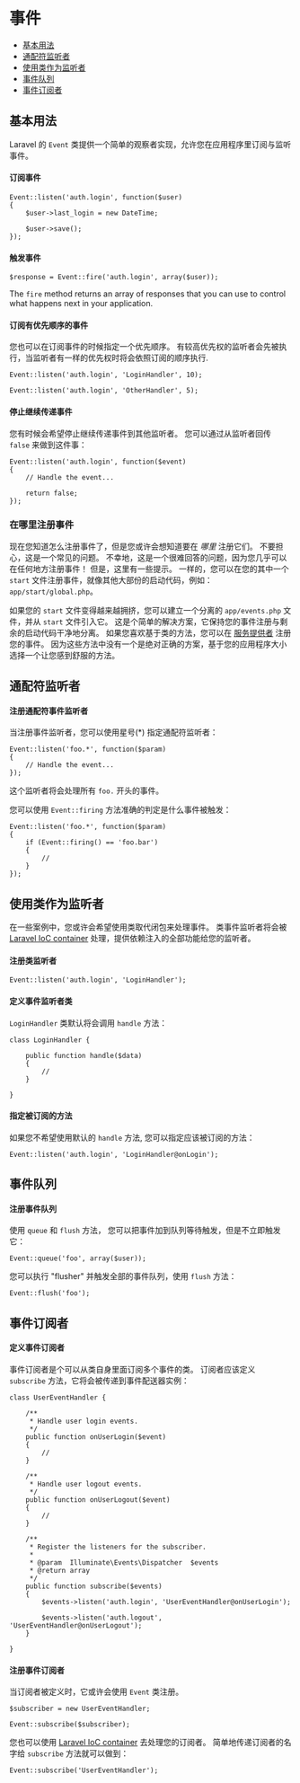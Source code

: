 # 事件

- [基本用法](#basic-usage)
- [通配符监听者](#wildcard-listeners)
- [使用类作为监听者](#using-classes-as-listeners)
- [事件队列](#queued-events)
- [事件订阅者](#event-subscribers)

<a name="basic-usage"></a>
## 基本用法

Laravel 的 `Event` 类提供一个简单的观察者实现，允许您在应用程序里订阅与监听事件。

#### 订阅事件

	Event::listen('auth.login', function($user)
	{
		$user->last_login = new DateTime;

		$user->save();
	});

#### 触发事件

	$response = Event::fire('auth.login', array($user));

The `fire` method returns an array of responses that you can use to control what happens next in your application.

#### 订阅有优先顺序的事件

您也可以在订阅事件的时候指定一个优先顺序。 有较高优先权的监听者会先被执行，当监听者有一样的优先权时将会依照订阅的顺序执行.

	Event::listen('auth.login', 'LoginHandler', 10);

	Event::listen('auth.login', 'OtherHandler', 5);

#### 停止继续传递事件

您有时候会希望停止继续传递事件到其他监听者。 您可以通过从监听者回传 `false` 来做到这件事：

	Event::listen('auth.login', function($event)
	{
		// Handle the event...

		return false;
	});

### 在哪里注册事件

现在您知道怎么注册事件了，但是您或许会想知道要在 _哪里_ 注册它们。 不要担心，这是一个常见的问题。 不幸地，这是一个很难回答的问题，因为您几乎可以在任何地方注册事件！ 但是，这里有一些提示。 一样的，您可以在您的其中一个 `start` 文件注册事件，就像其他大部份的启动代码，例如： `app/start/global.php`。

如果您的 `start` 文件变得越来越拥挤，您可以建立一个分离的 `app/events.php` 文件，并从 `start` 文件引入它。 这是个简单的解决方案，它保持您的事件注册与剩余的启动代码干净地分离。 如果您喜欢基于类的方法，您可以在 [服务提供者](/docs/4.2/ioc#service-providers) 注册您的事件。 因为这些方法中没有一个是绝对正确的方案，基于您的应用程序大小选择一个让您感到舒服的方法。

<a name="wildcard-listeners"></a>
## 通配符监听者

#### 注册通配符事件监听者

当注册事件监听者，您可以使用星号(*) 指定通配符监听者：

	Event::listen('foo.*', function($param)
	{
		// Handle the event...
	});

这个监听者将会处理所有 `foo.` 开头的事件。

您可以使用 `Event::firing` 方法准确的判定是什么事件被触发：

	Event::listen('foo.*', function($param)
	{
		if (Event::firing() == 'foo.bar')
		{
			//
		}
	});

<a name="using-classes-as-listeners"></a>
## 使用类作为监听者

在一些案例中，您或许会希望使用类取代闭包来处理事件。 类事件监听者将会被 [Laravel IoC container](/docs/4.2/ioc) 处理，提供依赖注入的全部功能给您的监听者。

#### 注册类监听者

	Event::listen('auth.login', 'LoginHandler');

#### 定义事件监听者类

`LoginHandler` 类默认将会调用 `handle` 方法：

	class LoginHandler {

		public function handle($data)
		{
			//
		}

	}

#### 指定被订阅的方法

如果您不希望使用默认的 `handle` 方法, 您可以指定应该被订阅的方法：

	Event::listen('auth.login', 'LoginHandler@onLogin');

<a name="queued-events"></a>
## 事件队列

#### 注册事件队列

使用 `queue` 和 `flush` 方法， 您可以把事件加到队列等待触发，但是不立即触发它：

	Event::queue('foo', array($user));

您可以执行 "flusher" 并触发全部的事件队列，使用 `flush` 方法：

	Event::flush('foo');

<a name="event-subscribers"></a>
## 事件订阅者

#### 定义事件订阅者

事件订阅者是个可以从类自身里面订阅多个事件的类。 订阅者应该定义 `subscribe` 方法，它将会被传递到事件配送器实例：

	class UserEventHandler {

		/**
		 * Handle user login events.
		 */
		public function onUserLogin($event)
		{
			//
		}

		/**
		 * Handle user logout events.
		 */
		public function onUserLogout($event)
		{
			//
		}

		/**
		 * Register the listeners for the subscriber.
		 *
		 * @param  Illuminate\Events\Dispatcher  $events
		 * @return array
		 */
		public function subscribe($events)
		{
			$events->listen('auth.login', 'UserEventHandler@onUserLogin');

			$events->listen('auth.logout', 'UserEventHandler@onUserLogout');
		}

	}

#### 注册事件订阅者

当订阅者被定义时，它或许会使用 `Event` 类注册。

	$subscriber = new UserEventHandler;

	Event::subscribe($subscriber);

您也可以使用 [Laravel IoC container](/docs/4.2/ioc) 去处理您的订阅者。 简单地传递订阅者的名字给 `subscribe` 方法就可以做到：

	Event::subscribe('UserEventHandler');
